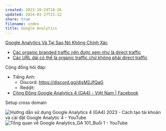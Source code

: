 ```yaml
---
created: 2023-10-24T18:26
updated: 2024-01-27T21:12
share: true
filename: index
title: Google Analytics
---
```




[Google Analytics Và Tại Sao Nó Không Chính Xác](https://conversion.vn/google-analytics-khong-chinh-xac/)

- [Các organic branded traffic nên được xem như là direct traffic](./Traffic,%20social,%20channel/C%C3%A1c%20organic%20branded%20traffic%20n%C3%AAn%20%C4%91%C6%B0%E1%BB%A3c%20xem%20nh%C6%B0%20l%C3%A0%20direct%20traffic.md) 
- [Các URL dài có thể là organic traffic chứ không phải direct traffic](./Traffic,%20social,%20channel/C%C3%A1c%20URL%20d%C3%A0i%20c%C3%B3%20th%E1%BB%83%20l%C3%A0%20organic%20traffic%20ch%E1%BB%A9%20kh%C3%B4ng%20ph%E1%BA%A3i%20direct%20traffic.md) 

Cộng đồng hỏi đáp:
- Tiếng Anh:
	- Discord: https://discord.gg/djsM2JfQaG
	- Reddit: 
- [Cộng Đồng Google Analytics 4 (GA4) - Việt Nam | Facebook](https://www.facebook.com/groups/578268814077720 "Cộng Đồng Google Analytics 4 (GA4) - Việt Nam | Facebook")

Setup cross domain

![Hướng dẫn sử dụng Google Analytics 4 (GA4) 2023 - Cách tạo tài khoản và cài đặt Google Analytic 4 - YouTube](https://www.youtube.com/watch?v=S2_IkFRieM0)
![Tổng quan về Google Analytics\_GA 101\_Buổi 1 - YouTube](https://youtu.be/MkEqM_Sny8M)